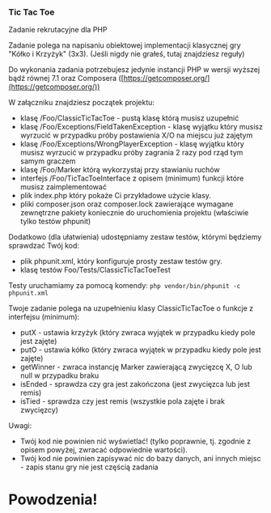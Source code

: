 ### Tic Tac Toe

Zadanie rekrutacyjne dla PHP

Zadanie polega na napisaniu obiektowej implementacji klasycznej gry "Kółko i Krzyżyk" (3x3).
(Jeśli nigdy nie grałeś, tutaj znajdziesz reguły)

Do wykonania zadania potrzebujesz jedynie instancji PHP w wersji wyższej bądź równej 7.1 oraz Composera ([https://getcomposer.org/](https://getcomposer.org/))

W załączniku znajdziesz początek projektu:

- klasę /Foo/ClassicTicTacToe - pustą klasę którą musisz uzupełnić
- klasę /Foo/Exceptions/FieldTakenException - klasę wyjątku który musisz wyrzucić w przypadku próby postawienia X/O na miejscu już zajętym
- klasę /Foo/Exceptions/WrongPlayerException - klasę wyjątku który musisz wyrzucić w przypadku próby zagrania 2 razy pod rząd tym samym graczem
- klasę /Foo/Marker którą wykorzystaj przy stawianiu ruchów
- interfejs /Foo/TicTacToeInterface z opisem (minimum) funkcji które musisz zaimplementować
- plik index.php który pokaże Ci przykładowe użycie klasy.
- pliki composer.json oraz composer.lock zawierające wymagane zewnętrzne pakiety koniecznie do uruchomienia projektu (właściwie tylko testów phpunit)

Dodatkowo (dla ułatwienia) udostępniamy zestaw testów, którymi będziemy sprawdzać Twój kod:

- plik phpunit.xml, który konfiguruje prosty zestaw testów gry.
- klasę testów Foo/Tests/ClassicTicTacToeTest

Testy uruchamiamy za pomocą komendy: `php vendor/bin/phpunit -c phpunit.xml`

Twoje zadanie polega na uzupełnieniu klasy ClassicTicTacToe o funkcje z interfejsu (minimum):

- putX - ustawia krzyżyk (który zwraca wyjątek w przypadku kiedy pole jest zajęte)
- putO - ustawia kółko (który zwraca wyjątek w przypadku kiedy pole jest zajęte)
- getWinner - zwraca instancję Marker zawierającą zwycięzcę X, O lub null w przypadku braku
- isEnded - sprawdza czy gra jest zakończona (jest zwycięzca lub jest remis)
- isTied - sprawdza czy jest remis (wszystkie pola zajęte i brak zwycięzcy)

Uwagi:

- Twój kod nie powinien nić wyświetlać! (tylko poprawnie, tj. zgodnie z opisem powyżej, zwracać odpowiednie wartości).
- Twój kod nie powinien zapisywać nic do bazy danych, ani innych miejsc - zapis stanu gry nie jest częścią zadania

# Powodzenia!
